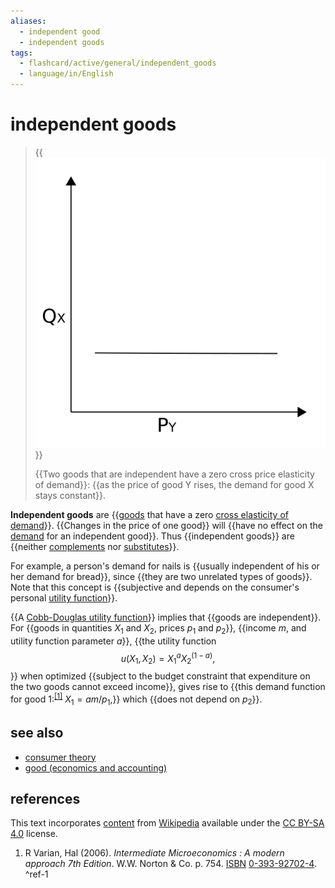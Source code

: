 ```yaml
---
aliases:
  - independent good
  - independent goods
tags:
  - flashcard/active/general/independent_goods
  - language/in/English
---
```


# independent goods

> {{![two goods that are independent have a zero cross price elasticity of demand](../archives/Wikimedia%20Commons/Cross%20elasticity%20of%20demand%20independent.svg)}}
>
> {{Two goods that are independent have a zero cross price elasticity of demand}}: {{as the price of good Y rises, the demand for good X stays constant}}.

__Independent goods__ are {{[goods](goods.md) that have a zero [cross elasticity of demand](cross%20elasticity%20of%20demand.md)}}. {{Changes in the price of one good}} will {{have no effect on the [demand](demand.md) for an independent good}}. Thus {{independent goods}} are {{neither [complements](complementary%20good.md) nor [substitutes](substitute%20good.md)}}.

For example, a person's demand for nails is {{usually independent of his or her demand for bread}}, since {{they are two unrelated types of goods}}. Note that this concept is {{subjective and depends on the consumer's personal [utility function](utility.md#functions)}}.

{{A [Cobb-Douglas utility function](Cobb–Douglas%20production%20function.md)}} implies that {{goods are independent}}. For {{goods in quantities _X_<sub>1</sub> and _X_<sub>2</sub>, prices _p_<sub>1</sub> and _p_<sub>2</sub>}}, {{income _m_, and utility function parameter _a_}}, {{the utility function $$u(X_{1},X_{2})=X_{1}^{a}X_{2}^{(1-a)},$$}} when optimized {{subject to the budget constraint that expenditure on the two goods cannot exceed income}}, gives rise to {{this demand function for good 1:<sup>[\[1\]](#^ref-1)</sup> $X_{1}=am/p_{1},$}} which {{does not depend on _p_<sub>2</sub>}}.

## see also

- [consumer theory](consumer%20choice.md)
- [good (economics and accounting)](goods.md)

## references

This text incorporates [content](https://en.wikipedia.org/wiki/independent_goods) from [Wikipedia](Wikipedia.md) available under the [CC BY-SA 4.0](https://creativecommons.org/licenses/by-sa/4.0/) license.

1. R Varian, Hal (2006). _Intermediate Microeconomics : A modern approach 7th Edition_. W.W. Norton & Co. p. 754. [ISBN](ISBN.md) [0-393-92702-4](https://en.wikipedia.org/wiki/BookSources/0-393-92702-4). <a id="^ref-1"></a>^ref-1
